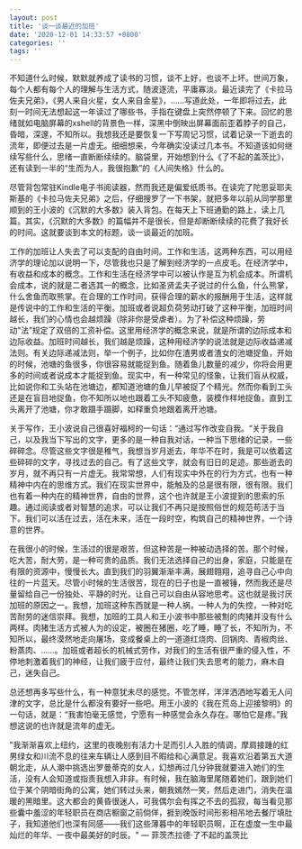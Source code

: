 ```yaml
---
layout: post
title: '谈一谈最近的加班'
date: '2020-12-01 14:33:57 +0800'
categories: ''
tags: ''
---
```


不知道什么时候，默默就养成了读书的习惯，谈不上好，也谈不上坏。世间万象，每个人都有每个人的理解与生活方式，随波逐流，平庸寡淡。最近读完了《卡拉马佐夫兄弟》，《男人来自火星，女人来自金星》，……写道此处，一年即将过去，此刻一时间无法想起这一年读过了哪些书，手指在键盘上突然停顿了下来。回忆的思绪就如电脑屏幕的xshell的背景色一样，深黑中倒映出屏幕面前歪着脖子的自己，昏暗，深邃，不知所以。我想我还是要恢复一下写周记习惯，试着记录一下逝去的流年，即便过去是一片虚无。细细想来，今年确实没读过几本书。不知道该如何继续写些什么，思绪一直断断续续的。脑袋里，开始想到什么《了不起的盖茨比》，还有读到一半的“生而为人，我很抱歉”的《人间失格》什么的。

尽管背包常驻Kindle电子书阅读器，然而我还是偏爱纸质书。在读完了陀思妥耶夫斯基的《卡拉马佐夫兄弟》之后，仔细搜罗了一下书架，就把多年以前从同学那里顺到的王小波的《沉默的大多数》装入背包。在每天上下班通勤的路上，读上几篇。其实，《沉默的大多数》的篇幅并不是很长，但是却断断续续的花费了我好长的时间。这就要谈到本文的标题，谈一谈最近的加班。

工作的加班让人失去了可以支配的自由时间。工作和生活，这两种东西，可以用经济学的理论加以说明一下，尽管我也只是了解到经济学的一点皮毛。在经济学中，有收益和成本的概念。工作和生活在经济学中可以被认作是互为机会成本。所谓机会成本，说的就是二者选其一的概念，比如圣贤孟夫子说过的什么鱼，什么熊掌，什么舍鱼而取熊掌。在合理的工作时间，获得合理的薪水的报酬用于生活，这样就是传说中的工作和生活的平衡。加班或者说超负荷劳动打破了这种平衡，加班时间越长，我们的心情也会越烦躁（除非你是受虐者）。为了补偿这种烦躁，劳动"法”规定了双倍的工资补偿。这里用经济学的概念来说，就是所谓的边际成本和边际收益。加班时间越长，我们越是烦躁，这种用经济学的说法就是边际收益递减法则。有关边际递减法则，举一个例子，比如你在渣男或者渣女的池塘捉鱼，开始的时候，池塘的鱼很多，你很容易就能捉到鱼。随着鱼儿数量的减少，你将会用更多的时间或者说成本才能捉到鱼。现实中，有一种常见的怪象，让我们盲从权威，比如说你和工头站在池塘边，都知道池塘的鱼儿早被捉了个精光。然而你看到工头还是在盲目地捉鱼，你不知所以地也跟着工头不知疲惫，装模作样地捉鱼，直到工头离开了池塘，你才敢蹑手蹑脚，如释重负地跟着离开池塘。

关于写作，王小波说自己很喜好福柯的一句话：“通过写作改变自我。“关于我自己，以及我当下写出的文字，更多的是一种自我对话，一种当下思绪的记录，一些碎碎念。尽管这些文字很是稚气，我想当岁月逝去，年华不在时，我是可以依着这些碎碎的文字，寻找过去的自己。有了这些文字，就会有旧日的足迹。那些逝去的岁月，就不再只有一片虚无。我常常想，人们有现实中外在的行为方式，也有一种精神中内在的思维方式。我们在现实世界中，能触及的总是很有限，很有限。我们也有着一种内在的精神世界，自由的世界，这个也许就是王小波提到的思索的乐趣。通过阅读或者对智慧的追求，可以让我们不再只是按照俗世的规范苟活于当下。我们可以活在过去，活在未来，活在一段时空，构筑自己的精神世界，一个诗意的世界。

在我很小的时候，生活过的很是艰苦，但这种苦是一种被动选择的苦。那个时候，吃大苦，耐大劳，是一种可贵的品质。我们无法选择自己的出身，家庭，只能是在有限的资源中，慢慢长大。直到我们的羽翼渐渐丰满，展翅翱翔，追寻自己心中向往的一片蓝天。尽管小时候的生活很苦，现在的日子也是一直被锤，然而我还是尽量留给自己一份独处、平静的时光，让自己可以自由从容地思考。这也就是我讨厌加班的原因之一。我想，加班这种东西就是一种人祸，一种人为的失控，一种对吃苦耐劳的迷信崇拜。我想，加班的工具人和王小波书中那些被劁的肉猪并没有什么两样。肉猪生活方式被人为的设定，被圈在猪圈，吃了睡，睡了长，不知所为，不知所以，最终漠然地走向屠场，变成餐桌上的一道道红烧肉、回锅肉、青椒肉丝、粉蒸肉、……。加班或者超长的机械式劳作，对我们的生活有很严重的侵入性，不停地刺激着我们的神经，让我们疲于应付，最终让我们失去思考的能力，麻木自己，迷失自己。

总还想再多写些什么，有一种意犹未尽的感觉。不管怎样，洋洋洒洒地写着无人问津的文字，总比是什么都没有要好一些吧。用王小波的《我在荒岛上迎接黎明》的一句话，就是：“我害怕毫无感觉，宁愿有一种感觉会永久存在。哪怕它是疼。”我想这说的也许就是流年的虚无。

"我渐渐喜欢上纽约，这里的夜晚别有活力十足而引人入胜的情调，摩肩接踵的红男绿女和川流不息的往来车辆让人感到目不暇给和心满意足。我喜欢沿着第五大道朝北走，从人潮中挑选出罗曼蒂克的女人，幻想再过几分钟我就要进入她们的生活，没有人会知道或指责我想入非非。有时候，我在脑海里尾随着她们，跟到她们位于某个阴暗街角的公寓，她们转过头来，朝我嫣然一笑，然后走进门，消失在温暖的黑暗里。这大都会的黄昏很迷人，可我偶尔会有挥之不去的孤寂，每当看见那些囊中羞涩的年轻职员在商店橱窗之前倘佯，捱到晚饭时间形影相吊地去餐厅填肚子，我知道他们也深有同感——我们这些薄暮中的年轻职员啊，正在虚度一生中最灿烂的年华、一夜中最美好的时辰。"
― 菲茨杰拉德·了不起的盖茨比

